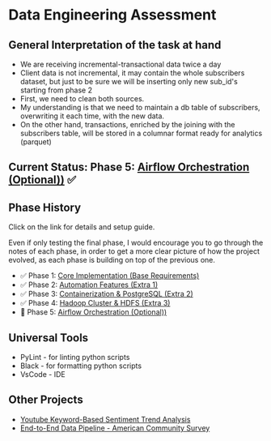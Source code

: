 # Data Engineering Assessment

## General Interpretation of the task at hand

- We are receiving incremental-transactional data twice a day
- Client data is not incremental, it may contain the whole subscribers dataset, but just to be sure we will be inserting only new sub_id's starting from phase 2
- First, we need to clean both sources.
- My understanding is that we need to maintain a db table of subscribers, overwriting it each time, with the new data.
- On the other hand, transactions, enriched by the joining with the
subscribers table, will be stored in a columnar format ready for analytics (parquet)

## Current Status: Phase 5: [Airflow Orchestration (Optional))](docs/phase4-notes.md) ✅

## Phase History 
Click on the link for details and setup guide.  

Even if only testing the final phase, I would encourage you to go through the notes of each phase, in order to get a more clear picture of how the project evolved, as each phase is building on top of the previous one.

- ✅ Phase 1: [Core Implementation (Base Requirements)](docs/phase1-notes.md)
- ✅ Phase 2: [Automation Features (Extra 1)](docs/phase2-notes.md)
- ✅ Phase 3: [Containerization & PostgreSQL (Extra 2)](docs/phase3-notes.md)
- ✅ Phase 4: [Hadoop Cluster & HDFS (Extra 3)](docs/phase4-notes.md)
- 🔄 Phase 5: [Airflow Orchestration (Optional))](docs/phase4-notes.md)


## Universal Tools
- PyLint - for linting python scripts
- Black - for formatting python scripts
- VsCode - IDE

## Other Projects
- [Youtube Keyword-Based Sentiment Trend Analysis](https://github.com/letsiki/youtube-keyword-based-sentiment-trend-analysis)
- [End-to-End Data Pipeline - American Community Survey](https://github.com/letsiki/end-to-end-data-pipeline-acs)